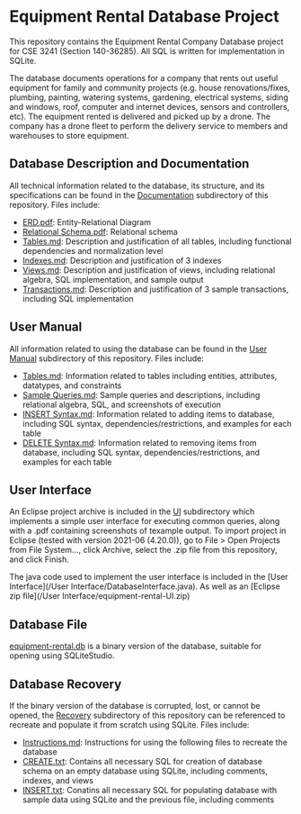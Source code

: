 # Equipment Rental Database Project

This repository contains the Equipment Rental Company Database project for CSE 3241 (Section 140-36285). All SQL is written for implementation in SQLite. 

The database documents operations for a company that rents out useful equipment for family and community projects  (e.g. house renovations/fixes, plumbing, painting, watering systems, gardening, electrical systems, siding and windows, roof, computer and internet devices, sensors and controllers, etc). The equipment rented is delivered and picked up by a drone. The company has a drone fleet to perform the delivery service to members and warehouses to store equipment.

## Database Description and Documentation

All technical information related to the database, its structure, and its specifications can be found in the [Documentation](/Documentation) subdirectory of this repository. Files include:

* [ERD.pdf](/Documentation/ERD.pdf): Entity-Relational Diagram
* [Relational Schema.pdf](/Documentation/Relational%20Schema.pdf): Relational schema
* [Tables.md](/Documentation/Tables.md): Description and justification of all tables, including functional dependencies and normalization level
* [Indexes.md](/Documentation/Indexes.md): Description and justification of 3 indexes
* [Views.md](/Documentation/Views.md): Description and justification of views, including relational algebra, SQL implementation, and sample output
* [Transactions.md](/Documentation/Transactions.md): Description and justification of 3 sample transactions, including SQL implementation

## User Manual

All information related to using the database can be found in the [User Manual](/User%20Manual) subdirectory of this repository. Files include:

* [Tables.md](/User%20Manual/Tables.md): Information related to tables including entities, attributes, datatypes, and constraints
* [Sample Queries.md](/User%20Manual/Sample%20Queries.md): Sample queries and descriptions, including relational algebra, SQL, and screenshots of execution
* [INSERT Syntax.md](/User%20Manual/INSERT%20Syntax.md): Information related to adding items to database, including SQL syntax, dependencies/restrictions, and examples for each table
* [DELETE Syntax.md](/User%20Manual/DELETE%20Syntax.md): Information related to removing items from database, including SQL syntax, dependencies/restrictions, and examples for each table

## User Interface

An Eclipse project archive is included in the [UI](/UI) subdirectory which implements a simple user interface for executing common queries, along with a .pdf containing screenshots of texample output. To import project in Eclipse (tested with version 2021-06 (4.20.0)), go to File > Open Projects from File System..., click Archive, select the .zip file from this repository, and click Finish.

The java code used to implement the user interface is included in the [User Interface](/User Interface/DatabaseInterface.java). As well as an [Eclipse zip file](/User Interface/equipment-rental-UI.zip)

## Database File

[equipment-rental.db](/equipment-rental.db) is a binary version of the database, suitable for opening using SQLiteStudio.

## Database Recovery

If the binary version of the database is corrupted, lost, or cannot be opened, the [Recovery](Recovery) subdirectory of this repository can be referenced to recreate and populate it from scratch using SQLite. Files include:

* [Instructions.md](/Recovery/Instructions.md): Instructions for using the following files to recreate the database
* [CREATE.txt](/Recovery/CREATE.txt): Contains all necessary SQL for creation of database schema on an empty database using SQLite, including comments, indexes, and views
* [INSERT.txt](/Recovery/INSERT.txt): Conatins all necessary SQL for populating database with sample data using SQLite and the previous file, including comments
